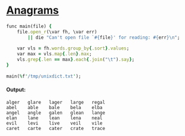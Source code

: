 [1]: http://rosettacode.org/wiki/Anagrams

# [Anagrams][1]

```ruby
func main(file) {
    file.open_r(\var fh, \var err)
        || die "Can't open file `#{file}' for reading: #{err}\n";
 
    var vls = fh.words.group_by{.sort}.values;
    var max = vls.map{.len}.max;
    vls.grep{.len == max}.each{.join("\t").say};
}
 
main(%f'/tmp/unixdict.txt');
```

#### Output:
```
alger   glare   lager   large   regal
abel    able    bale    bela    elba
angel   angle   galen   glean   lange
elan    lane    lean    lena    neal
evil    levi    live    veil    vile
caret   carte   cater   crate   trace
```
